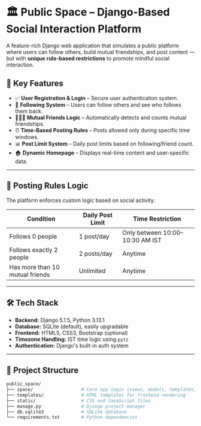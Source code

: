 # 🏛️ Public Space – Django-Based Social Interaction Platform

A feature-rich Django web application that simulates a public platform where users can follow others, build mutual friendships, and post content — but with **unique rule-based restrictions** to promote mindful social interaction.

## 🚀 Key Features

- ✅ **User Registration & Login** – Secure user authentication system.
- 🔄 **Following System** – Users can follow others and see who follows them back.
- 🧑‍🤝‍🧑 **Mutual Friends Logic** – Automatically detects and counts mutual friendships.
- ⏰ **Time-Based Posting Rules** – Posts allowed only during specific time windows.
- 📊 **Post Limit System** – Daily post limits based on following/friend count.
- 🏠 **Dynamic Homepage** – Displays real-time content and user-specific data.

---

## 🧠 Posting Rules Logic

The platform enforces custom logic based on social activity:

| Condition                              | Daily Post Limit      | Time Restriction             |
|----------------------------------------|------------------------|------------------------------|
| Follows 0 people                       | 1 post/day             | Only between 10:00–10:30 AM IST |
| Follows exactly 2 people               | 2 posts/day            | Anytime                      |
| Has more than 10 mutual friends        | Unlimited              | Anytime                      |

---

## 🛠️ Tech Stack

- **Backend:** Django 5.1.5, Python 3.13.1
- **Database:** SQLite (default), easily upgradable
- **Frontend:** HTML5, CSS3, Bootstrap (optional)
- **Timezone Handling:** IST time logic using `pytz`
- **Authentication:** Django's built-in auth system

---

## 📂 Project Structure

```bash
public_space/
├── space/                  # Core app logic (views, models, templates)
├── templates/              # HTML templates for frontend rendering
├── static/                 # CSS and JavaScript files
├── manage.py               # Django project manager
├── db.sqlite3              # SQLite database
└── requirements.txt        # Python dependencies
